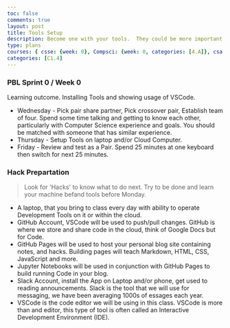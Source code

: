 ```yaml
---
toc: false
comments: true
layout: post
title: Tools Setup
description: Become one with your tools.  They could be more important than code, code, code.
type: plans
courses: { csse: {week: 0}, Compsci: {week: 0, categories: [4.A]}, csa: {week: 0} }
categories: [C1.4]
---
```


### PBL Sprint 0 / Week 0
Learning outcome.  Installing Tools and showing usage of VSCode.
- Wednesday - Pick pair share partner, Pick crossover pair, Establish team of four.  Spend some time talking and getting to know each other, particularly with Computer Science experience and goals.  You should be matched with someone that has similar experience.
- Thursday - Setup Tools on laptop and/or Cloud Computer.
- Friday - Review and test as a Pair. Spend 25 minutes at one keyboard then switch for next 25 minutes.

### Hack Prepartation
> Look for 'Hacks' to know what to do next.  Try to be done and learn your machine befand tools before Monday.
- A laptop, that you bring to class every day with ability to operate Development Tools on it or within the cloud.
- GitHub Account, VSCode will be used to push/pull changes. GitHub is where we store and share code in the cloud, think of Google Docs but for Code.
- GitHub Pages will be used to host your personal blog site containing notes, and hacks.  Building pages will teach Markdown, HTML, CSS, JavaScript and more.
- Jupyter Notebooks will be used in conjunction with GitHub Pages to build running Code in your blog.
- Slack Account, install the App on Laptop and/or phone, get used to reading announcements. Slack is the tool that we will use for messaging, we have been averaging 1000s of essages each year.
- VSCode is the code editor we will be using in this class.  VSCode is more than and editor, this type of tool is often called an Interactive Development Environment (IDE). 
